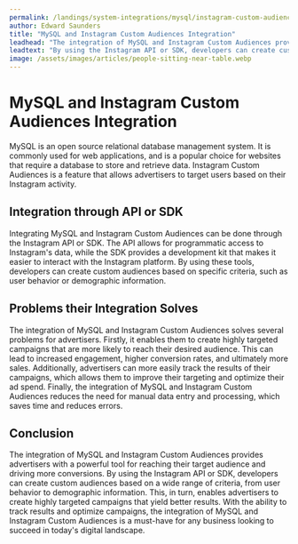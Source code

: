 ```yaml
---
permalink: /landings/system-integrations/mysql/instagram-custom-audiences
author: Edward Saunders
title: "MySQL and Instagram Custom Audiences Integration"
leadhead: "The integration of MySQL and Instagram Custom Audiences provides advertisers with a powerful tool for reaching their target audience and driving more conversions"
leadtext: "By using the Instagram API or SDK, developers can create custom audiences based on a wide range of criteria, from user behavior to demographic information. This, in turn, enables advertisers to create highly targeted campaigns that yield better results. With the ability to track results and optimize campaigns, the integration of MySQL and Instagram Custom Audiences is a must-have for any business looking to succeed in today's digital landscape."
image: /assets/images/articles/people-sitting-near-table.webp
---
```

<div class="arttext">    <h1>MySQL and Instagram Custom Audiences Integration</h1>
    <p>MySQL is an open source relational database management system. It is commonly used for web applications, and is a popular choice for websites that require a database to store and retrieve data. Instagram Custom Audiences is a feature that allows advertisers to target users based on their Instagram activity.</p>
    <h2>Integration through API or SDK</h2>
    <p>Integrating MySQL and Instagram Custom Audiences can be done through the Instagram API or SDK. The API allows for programmatic access to Instagram's data, while the SDK provides a development kit that makes it easier to interact with the Instagram platform. By using these tools, developers can create custom audiences based on specific criteria, such as user behavior or demographic information.</p>
    <h2>Problems their Integration Solves</h2>
    <p>The integration of MySQL and Instagram Custom Audiences solves several problems for advertisers. Firstly, it enables them to create highly targeted campaigns that are more likely to reach their desired audience. This can lead to increased engagement, higher conversion rates, and ultimately more sales. Additionally, advertisers can more easily track the results of their campaigns, which allows them to improve their targeting and optimize their ad spend. Finally, the integration of MySQL and Instagram Custom Audiences reduces the need for manual data entry and processing, which saves time and reduces errors.</p>
    <h2>Conclusion</h2>
    <p>The integration of MySQL and Instagram Custom Audiences provides advertisers with a powerful tool for reaching their target audience and driving more conversions. By using the Instagram API or SDK, developers can create custom audiences based on a wide range of criteria, from user behavior to demographic information. This, in turn, enables advertisers to create highly targeted campaigns that yield better results. With the ability to track results and optimize campaigns, the integration of MySQL and Instagram Custom Audiences is a must-have for any business looking to succeed in today's digital landscape.</p>
</div>